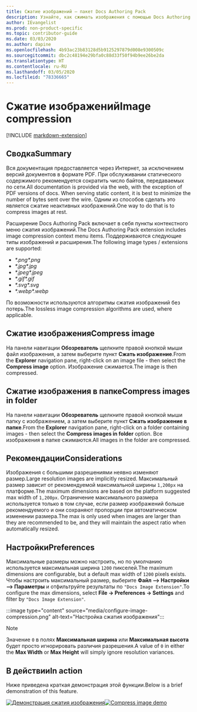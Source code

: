 ```yaml
---
title: Сжатие изображений — пакет Docs Authoring Pack
description: Узнайте, как сжимать изображения с помощью Docs Authoring Pack — расширения Visual Studio Code.
author: IEvangelist
ms.prod: non-product-specific
ms.topic: contributor-guide
ms.date: 03/03/2020
ms.author: dapine
ms.openlocfilehash: 4b93ac23b83128d5b9125297879d008e9300509c
ms.sourcegitcommit: dbc2c48194e29bfa0c88d33f50f94b9ee26be2da
ms.translationtype: HT
ms.contentlocale: ru-RU
ms.lasthandoff: 03/05/2020
ms.locfileid: "78336665"
---
```

# <a name="image-compression"></a><span data-ttu-id="cd063-103">Сжатие изображений</span><span class="sxs-lookup"><span data-stu-id="cd063-103">Image compression</span></span>

[!INCLUDE [markdown-extension](includes/image-extension.md)]

## <a name="summary"></a><span data-ttu-id="cd063-104">Сводка</span><span class="sxs-lookup"><span data-stu-id="cd063-104">Summary</span></span>

<span data-ttu-id="cd063-105">Вся документация предоставляется через Интернет, за исключением версий документов в формате PDF. При обслуживании статического содержимого рекомендуется сократить число байтов, передаваемых по сети.</span><span class="sxs-lookup"><span data-stu-id="cd063-105">All documentation is provided via the web, with the exception of PDF versions of docs. When serving static content, it is best to minimize the number of bytes sent over the wire.</span></span> <span data-ttu-id="cd063-106">Одним из способов сделать это является сжатие неактивных изображений.</span><span class="sxs-lookup"><span data-stu-id="cd063-106">One way to do that is to compress images at rest.</span></span>

<span data-ttu-id="cd063-107">Расширение Docs Authoring Pack включает в себя пункты контекстного меню сжатия изображений.</span><span class="sxs-lookup"><span data-stu-id="cd063-107">The Docs Authoring Pack extension includes image compression context menu items.</span></span> <span data-ttu-id="cd063-108">Поддерживаются следующие типы изображений и расширения.</span><span class="sxs-lookup"><span data-stu-id="cd063-108">The following image types / extensions are supported:</span></span>

* <span data-ttu-id="cd063-109">*\*.png*</span><span class="sxs-lookup"><span data-stu-id="cd063-109">*\*.png*</span></span>
* <span data-ttu-id="cd063-110">*\*.jpg*</span><span class="sxs-lookup"><span data-stu-id="cd063-110">*\*.jpg*</span></span>
* <span data-ttu-id="cd063-111">*\*.jpeg*</span><span class="sxs-lookup"><span data-stu-id="cd063-111">*\*.jpeg*</span></span>
* <span data-ttu-id="cd063-112">*\*.gif*</span><span class="sxs-lookup"><span data-stu-id="cd063-112">*\*.gif*</span></span>
* <span data-ttu-id="cd063-113">*\*.svg*</span><span class="sxs-lookup"><span data-stu-id="cd063-113">*\*.svg*</span></span>
* <span data-ttu-id="cd063-114">*\*.webp*</span><span class="sxs-lookup"><span data-stu-id="cd063-114">*\*.webp*</span></span>

<span data-ttu-id="cd063-115">По возможности используются алгоритмы сжатия изображений без потерь.</span><span class="sxs-lookup"><span data-stu-id="cd063-115">The lossless image compression algorithms are used, where applicable.</span></span>

## <a name="compress-image"></a><span data-ttu-id="cd063-116">Сжатие изображения</span><span class="sxs-lookup"><span data-stu-id="cd063-116">Compress image</span></span>

<span data-ttu-id="cd063-117">На панели навигации **Обозреватель** щелкните правой кнопкой мыши файл изображения, а затем выберите пункт **Сжать изображение**.</span><span class="sxs-lookup"><span data-stu-id="cd063-117">From the **Explorer** navigation pane, right-click on an image file - then select the **Compress image** option.</span></span> <span data-ttu-id="cd063-118">Изображение сжимается.</span><span class="sxs-lookup"><span data-stu-id="cd063-118">The image is then compressed.</span></span>

## <a name="compress-images-in-folder"></a><span data-ttu-id="cd063-119">Сжатие изображения в папке</span><span class="sxs-lookup"><span data-stu-id="cd063-119">Compress images in folder</span></span>

<span data-ttu-id="cd063-120">На панели навигации **Обозреватель** щелкните правой кнопкой мыши папку с изображением, а затем выберите пункт **Сжать изображение в папке**.</span><span class="sxs-lookup"><span data-stu-id="cd063-120">From the **Explorer** navigation pane, right-click on a folder containing images - then select the **Compress images in folder** option.</span></span> <span data-ttu-id="cd063-121">Все изображения в папке сжимаются.</span><span class="sxs-lookup"><span data-stu-id="cd063-121">All images in the folder are compressed.</span></span>

## <a name="considerations"></a><span data-ttu-id="cd063-122">Рекомендации</span><span class="sxs-lookup"><span data-stu-id="cd063-122">Considerations</span></span>

<span data-ttu-id="cd063-123">Изображения с большими разрешениями неявно изменяют размер.</span><span class="sxs-lookup"><span data-stu-id="cd063-123">Large resolution images are implicitly resized.</span></span> <span data-ttu-id="cd063-124">Максимальный размер зависит от рекомендуемой максимальной ширины `1,200px` на платформе.</span><span class="sxs-lookup"><span data-stu-id="cd063-124">The maximum dimensions are based on the platform suggested max width of `1,200px`.</span></span> <span data-ttu-id="cd063-125">Ограничение максимального размера используется только в том случае, если размер изображений больше рекомендуемого и они сохраняют пропорции при автоматическом изменении размера.</span><span class="sxs-lookup"><span data-stu-id="cd063-125">The max is only used when images are larger than they are recommended to be, and they will maintain the aspect ratio when automatically resized.</span></span>

## <a name="preferences"></a><span data-ttu-id="cd063-126">Настройки</span><span class="sxs-lookup"><span data-stu-id="cd063-126">Preferences</span></span>

<span data-ttu-id="cd063-127">Максимальные размеры можно настроить, но по умолчанию используется максимальная ширина `1200` пикселей.</span><span class="sxs-lookup"><span data-stu-id="cd063-127">The maximum dimensions are configurable, but a default max width of `1200` pixels exists.</span></span> <span data-ttu-id="cd063-128">Чтобы настроить максимальный размер, выберите **Файл –> Настройки –> Параметры** и отфильтруйте результаты по `"Docs Image Extension"`.</span><span class="sxs-lookup"><span data-stu-id="cd063-128">To configure the max dimensions, select **File -> Preferences -> Settings** and filter by `"Docs Image Extension"`.</span></span>

:::image type="content" source="media/configure-image-compression.png" alt-text="Настройка сжатия изображения":::

> [!NOTE]
> <span data-ttu-id="cd063-130">Значение `0` в полях **Максимальная ширина** или **Максимальная высота** будет просто игнорировать различия разрешения.</span><span class="sxs-lookup"><span data-stu-id="cd063-130">A value of `0` in either the **Max Width** or **Max Height** will simply ignore resolution variances.</span></span>

## <a name="in-action"></a><span data-ttu-id="cd063-131">В действии</span><span class="sxs-lookup"><span data-stu-id="cd063-131">In action</span></span>

<span data-ttu-id="cd063-132">Ниже приведена краткая демонстрация этой функции.</span><span class="sxs-lookup"><span data-stu-id="cd063-132">Below is a brief demonstration of this feature.</span></span>

<span data-ttu-id="cd063-133">[![Демонстрация сжатия изображения](media/compress-image.gif)](media/compress-image.gif#lightbox)</span><span class="sxs-lookup"><span data-stu-id="cd063-133">[![Compress image demo](media/compress-image.gif)](media/compress-image.gif#lightbox)</span></span>
